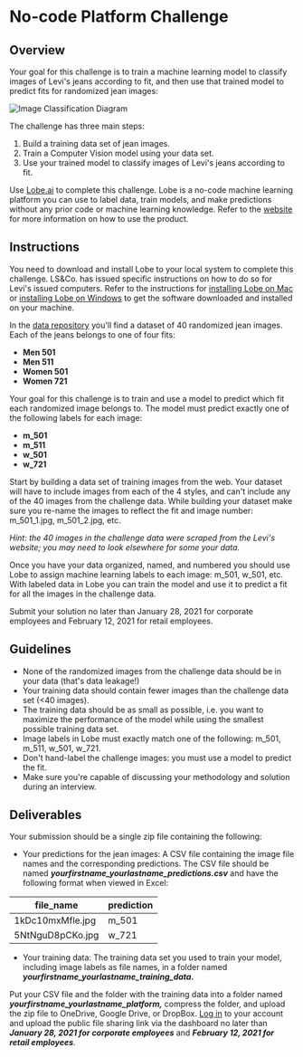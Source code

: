 # No-code Platform Challenge

## Overview

Your goal for this challenge is to train a machine learning model to classify images of Levi's jeans according to fit, and then use that trained model to predict fits for randomized jean images: 

![Image Classification Diagram](https://github.com/fellowship/upskill_challenges/blob/main/imgs/cv_model_diagram.png)

The challenge has three main steps:

1. Build a training data set of jean images.
2. Train a Computer Vision model using your data set.
3. Use your trained model to classify images of Levi's jeans according to fit.

Use [Lobe.ai](https://lobe.ai/) to complete this challenge. Lobe is a no-code machine learning platform you can use to label data, train models, and make predictions without any prior code or machine learning knowledge. Refer to the [website](https://lobe.ai/) for more information on how to use the product.

## Instructions

You need to download and install Lobe to your local system to complete this challenge. LS&Co. has issued specific instructions on how to do so for Levi's issued computers. Refer to the instructions for [installing Lobe on Mac](https://github.com/fellowship/upskill_challenges/blob/main/Platform/instillation/Install%20Lobe%20on%20Mac.pdf) or [installing Lobe on Windows](https://github.com/fellowship/upskill_challenges/blob/main/Platform/instillation/Install%20Lobe%20Windows.pdf) to get the software downloaded and installed on your machine.

In the [data repository](https://github.com/fellowship/upskill_challenges/tree/main/Platform/data) you'll find a dataset of 40 randomized jean images. Each of the jeans belongs to one of four fits:

- **Men 501**
- **Men 511**
- **Women 501** 
- **Women 721**

Your goal for this challenge is to train and use a model to predict which fit each randomized image belongs to. The model must predict exactly one of the following labels for each image: 

- **m_501**
- **m_511**
- **w_501**
- **w_721**

Start by building a data set of training images from the web. Your dataset will have to include images from each of the 4 styles, and can't include any of the 40 images from the challenge data. While building your dataset make sure you re-name the images to reflect the fit and image number: m_501_1.jpg, m_501_2.jpg, etc. 

_Hint: the 40 images in the challenge data were scraped from the Levi's website; you may need to look elsewhere for some your data._

Once you have your data organized, named, and numbered you should use Lobe to assign machine learning labels to each image: m_501, w_501, etc. With labeled data in Lobe you can train the model and use it to predict a fit for all the images in the challenge data.

Submit your solution no later than January 28, 2021 for corporate employees and February 12, 2021 for retail employees.

## Guidelines

- None of the randomized images from the challenge data should be in your data (that's data leakage!)
- Your training data should contain fewer images than the challenge data set (<40 images).
- The training data should be as small as possible, i.e. you want to maximize the performance of the model while using the smallest possible training data set.
- Image labels in Lobe must exactly match one of the following: m_501, m_511, w_501, w_721.
- Don't hand-label the challenge images: you must use a model to predict the fit.
- Make sure you're capable of discussing your methodology and solution during an interview.

## Deliverables

Your submission should be a single zip file containing the following:

- Your predictions for the jean images: A CSV file containing the image file names and the corresponding predictions. The CSV file should be named _**yourfirstname_yourlastname_predictions.csv**_ and have the following format when viewed in Excel:

| file_name        | prediction |
|------------------|------------|
| 1kDc10mxMfle.jpg | m_501      |
| 5NtNguD8pCKo.jpg | w_721      |

- Your training data: The training data set you used to train your model, including image labels as file names, in a folder named _**yourfirstname_yourlastname_training_data.**_

Put your CSV file and the folder with the training data into a folder named _**yourfirstname_yourlastname_platform,**_ compress the folder, and upload the zip file to OneDrive, Google Drive, or DropBox. [Log in](https://www.launchpad.ai/upskill/levis/login) to your account and upload the public file sharing link via the dashboard no later than _**January 28, 2021 for corporate employees**_ and _**February 12, 2021 for retail employees**_.